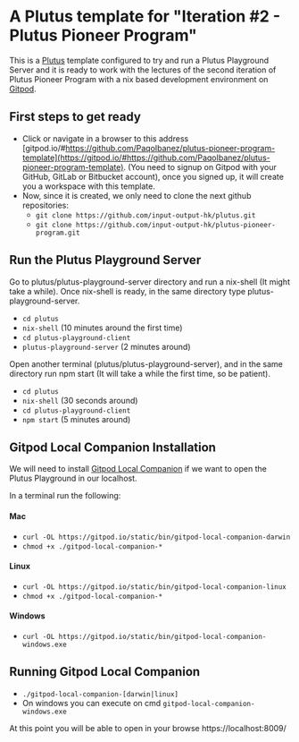 # A Plutus template for "Iteration #2 - Plutus Pioneer Program"

This is a [Plutus](https://github.com/input-output-hk/plutus) template configured to try and run a Plutus Playground Server and it is ready to work with the lectures of the second iteration of Plutus Pioneer Program with a nix based development environment on [Gitpod](https://www.gitpod.io/).

## First steps to get ready
- Click or navigate in a browser to this address [gitpod.io/#https://github.com/PaqoIbanez/plutus-pioneer-program-template](https://gitpod.io/#https://github.com/PaqoIbanez/plutus-pioneer-program-template). (You need to signup on Gitpod with your GitHub, GitLab or Bitbucket account), once you signed up, it will create you a workspace with this template.
- Now, since it is created, we only need to clone the next github repositories:
    - `git clone https://github.com/input-output-hk/plutus.git`
    - `git clone https://github.com/input-output-hk/plutus-pioneer-program.git`

## Run the Plutus Playground Server

Go to plutus/plutus-playground-server directory and run a nix-shell (It might take a while). Once nix-shell is ready, in the same directory type plutus-playground-server.
- `cd plutus`
- `nix-shell` (10 minutes around the first time)
- `cd plutus-playground-client` 
- `plutus-playground-server` (2 minutes around)

Open another terminal (plutus/plutus-playground-server), and in the same directory run npm start (It will take a while the first time, so be patient).
- `cd plutus` 
- `nix-shell` (30 seconds around)
- `cd plutus-playground-client`
- `npm start` (5 minutes around)

## Gitpod Local Companion Installation

We will need to install [Gitpod Local Companion](https://www.gitpod.io/blog/local-app) if we want to open the Plutus Playground in our localhost.

In a terminal run the following:

#### Mac
- `curl -OL https://gitpod.io/static/bin/gitpod-local-companion-darwin`
- `chmod +x ./gitpod-local-companion-*`

#### Linux
- `curl -OL https://gitpod.io/static/bin/gitpod-local-companion-linux`
- `chmod +x ./gitpod-local-companion-*`

#### Windows
- `curl -OL https://gitpod.io/static/bin/gitpod-local-companion-windows.exe`

## Running Gitpod Local Companion

- `./gitpod-local-companion-[darwin|linux]`
- On windows you can execute on cmd `gitpod-local-companion-windows.exe`

At this point you will be able to open in your browse https://localhost:8009/
